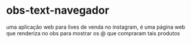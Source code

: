 # obs-text-navegador
uma aplicação web para lives de venda no instagram, é uma página web que renderiza no obs para mostrar os @ que compraram tais produtos
